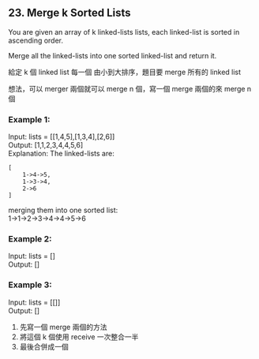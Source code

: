 ## 23. Merge k Sorted Lists

You are given an array of k linked-lists lists, each linked-list is sorted in ascending order.

Merge all the linked-lists into one sorted linked-list and return it.

給定 k 個 linked list 每一個 由小到大排序，題目要 merge 所有的 linked list


想法，可以 merger 兩個就可以 merge n 個，寫一個 merge 兩個的來 merge n 個


### Example 1:

Input: lists = [[1,4,5],[1,3,4],[2,6]] <br>
Output: [1,1,2,3,4,4,5,6] <br>
Explanation: The linked-lists are: <br>
```
[
    1->4->5,
    1->3->4,
    2->6
]
```

merging them into one sorted list: <br>
1->1->2->3->4->4->5->6

### Example 2:
Input: lists = []<br>
Output: []<br>

### Example 3:

Input: lists = [[]]<br>
Output: []<br>

1. 先寫一個 merge 兩個的方法
2. 將這個 k 個使用 receive 一次整合一半
3. 最後合併成一個